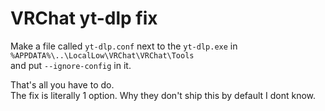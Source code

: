 # VRChat yt-dlp fix

Make a file called `yt-dlp.conf` next to the `yt-dlp.exe` in `%APPDATA%\..\LocalLow\VRChat\VRChat\Tools`  
and put `--ignore-config` in it.

That's all you have to do.  
The fix is literally 1 option. Why they don't ship this by default I dont know.

